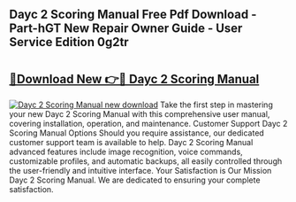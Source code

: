 ## Dayc 2 Scoring Manual Free Pdf Download - Part-hGT New Repair Owner Guide - User Service Edition 0g2tr

# <h2><a href="http://bc28121.oget.top/?id=Dayc+2+Scoring+Manual">🔗Download New 👉🔴 Dayc 2 Scoring Manual</a></h2>

[![Dayc 2 Scoring Manual new download](https://i.imgur.com/5g1atiW.png)](http://bc28121.oget.top/?id=Dayc+2+Scoring+Manual)
Take the first step in mastering your new Dayc 2 Scoring Manual with this comprehensive user manual, covering installation, operation, and maintenance. Customer Support Dayc 2 Scoring Manual Options Should you require assistance, our dedicated customer support team is available to help. Dayc 2 Scoring Manual advanced features include image recognition, voice commands, customizable profiles, and automatic backups, all easily controlled through the user-friendly and intuitive interface. Your Satisfaction is Our Mission Dayc 2 Scoring Manual. We are dedicated to ensuring your complete satisfaction.
